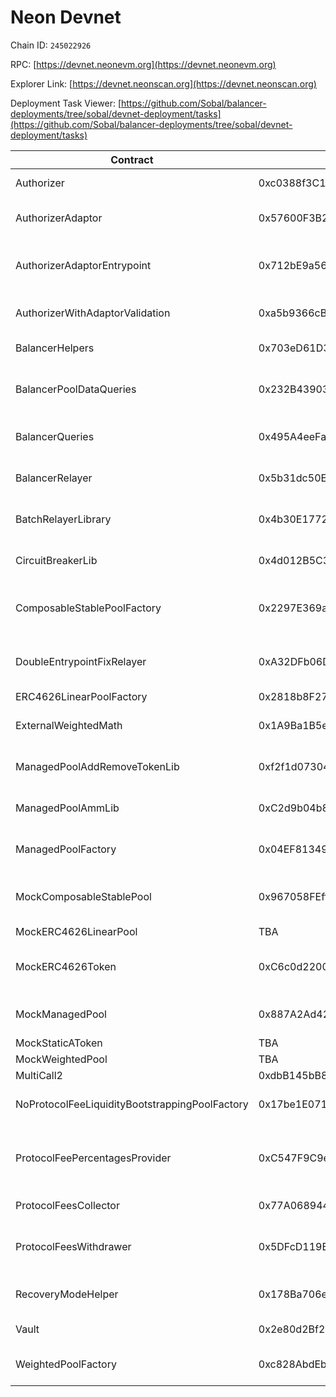 # Neon Devnet

Chain ID: `245022926`

RPC: [https://devnet.neonevm.org](https://devnet.neonevm.org)

Explorer Link: [https://devnet.neonscan.org](https://devnet.neonscan.org)

Deployment Task Viewer: [https://github.com/Sobal/balancer-deployments/tree/sobal/devnet-deployment/tasks](https://github.com/Sobal/balancer-deployments/tree/sobal/devnet-deployment/tasks)

| Contract                                       | Deployment Address                         | Task                                       |
| ---------------------------------------------- | ------------------------------------------ | ------------------------------------------ |
| Authorizer                                     | 0xc0388f3C1743280fa8368fA2551B61AFBCD68D1f | 20210418-authorizer                        |
| AuthorizerAdaptor                              | 0x57600F3B2d179792b4E6938dbCdB557feFF44e81 | 20220325-authorizer-adaptor                |
| AuthorizerAdaptorEntrypoint                    | 0x712bE9a569B4D669A8c6c9832aaFcbD1464836e6 | 20221124-authorizer-adaptor-entrypoint     |
| AuthorizerWithAdaptorValidation                | 0xa5b9366cBa60B15859037bc6F7891cdE38C0011d | 20230414-authorizer-wrapper                |
| BalancerHelpers                                | 0x703eD61D3185002AB6Bdc40dE0Da54Ca79eC189e | 20210418-vault                             |
| BalancerPoolDataQueries                        | 0x232B439032Da828a0845f13D4d17446040F70c79 | 20230613-balancer-pool-data-queries        |
| BalancerQueries                                | 0x495A4eeFad2B29D0CCFEA5122e00ccEf793edD1a | 20220721-balancer-queries                  |
| BalancerRelayer                                | 0x5b31dc50E7Ba8DFbC024e666Dd68817903523938 | 20230314-batch-relayer-v5                  |
| BatchRelayerLibrary                            | 0x4b30E1772eEC3Fdc23480fD904588210989ea766 | 20230314-batch-relayer-v5                  |
| CircuitBreakerLib                              | 0x4d012B5C30A39cfbf08a5dbe9c5c97816C60A2e5 | 20230411-managed-pool-v2                   |
| ComposableStablePoolFactory                    | 0x2297E369aa665f1cE2eCB9eBe4Ec0E6D9f02f72D | 20230711-composable-stable-pool-v5         |
| DoubleEntrypointFixRelayer                     | 0xA32DFb06D690187d7a4701E76a44A3889B65b5C8 | 20220513-double-entrypoint-fix-relayer     |
| ERC4626LinearPoolFactory                       | 0x2818b8F2752F0AAE3938c64943aEA2a1a9258246 |                                            |
| ExternalWeightedMath                           | 0x1A9Ba1B5e18D8d1d7989548E880B6705452141a5 | 20230411-managed-pool-v2                   |
| ManagedPoolAddRemoveTokenLib                   | 0xf2f1d073046CDB9a0A6a563cD213F5BcB3d89966 | 20230411-managed-pool-v2                   |
| ManagedPoolAmmLib                              | 0xC2d9b04b823F365D4c8388d2B22c069aD2c0fC06 | 20230411-managed-pool-v2                   |
| ManagedPoolFactory                             | 0x04EF81349F5A2049D2D8261f33b7dC5bc0B33889 | 20230411-managed-pool-v2                   |
| MockComposableStablePool                       | 0x967058FEff90a380b8Fd58FB0a98f8f775176A36 | 20230206-composable-stable-pool-v3         |
| MockERC4626LinearPool                          | TBA                                        |                                            |
| MockERC4626Token                               | 0xC6c0d2200fe3FBcC6c00f5A4Eabdf8CF755cf2Eb | 20230409-erc4626-linear-pool-v4            |
| MockManagedPool                                | 0x887A2Ad42819Be255254bF8ea614d22a3Dfa04B5 | 20230411-managed-pool-v2                   |
| MockStaticAToken                               | TBA                                        |                                            |
| MockWeightedPool                               | TBA                                        |                                            |
| MultiCall2                                     | 0xdbB145bB8Eba9f1aE22c192f31279dB4b3C1ACc6 |                                            |
| NoProtocolFeeLiquidityBootstrappingPoolFactory | 0x17be1E071fF458708A1C7ee1f1Ff5Ab5830A64F9 | 20211202-no-protocol-fee-lbp               |
| ProtocolFeePercentagesProvider                 | 0xC547F9C9eE48434a425B8bD8d4cA8B68892C39b2 | 20220725-protocol-fee-percentages-provider |
| ProtocolFeesCollector                          | 0x77A0689448664A000733F53864097eB7838F2625 | 20210418-vault                             |
| ProtocolFeesWithdrawer                         | 0x5DFcD119BA304eA8273c3CDe851404D98096db66 | 20220517-protocol-fee-withdrawer           |
| RecoveryModeHelper                             | 0x178Ba706eEDB663E4b8e27C3B84cEEc27F55299a | 20230411-managed-pool-v2                   |
| Vault                                          | 0x2e80d2Bf2a356F02c865cCc033EcC41746EA2Fe0 | 20210418-vault                             |
| WeightedPoolFactory                            | 0xc828AbdEbe975d4d6e0345eB48d569A49A194A84 | 20230320-weighted-pool-v4                  |
